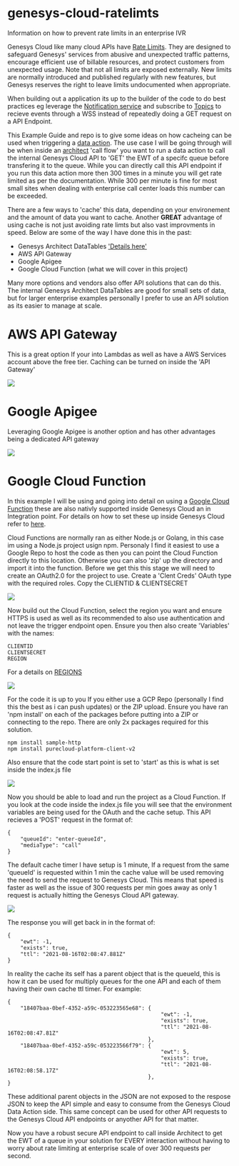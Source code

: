 # genesys-cloud-ratelimts
Information on how to prevent rate limits in an enterprise IVR

Genesys Cloud like many cloud APIs have [Rate Limits](https://developer.genesys.cloud/api/rest/v2/organization/limits). They are designed to safeguard Genesys' services from abusive and unexpected traffic patterns, encourage efficient use of billable resources, and protect customers from unexpected usage. Note that not all limits are exposed externally. New limits are normally introduced and published regularly with new features, but Genesys reserves the right to leave limits undocumented when appropriate.

When building out a application its up to the builder of the code to do best practices eg leverage the [Notification service](https://developer.genesys.cloud/api/rest/v2/notifications/notification_service) and subscribe to [Topics](https://developer.genesys.cloud/api/rest/v2/notifications/available_topics) to recieve events through a WSS instead of repeatedly doing a GET request on a API Endpoint.

This Example Guide and repo is to give some ideas on how cacheing can be used when triggering a [data action](https://help.mypurecloud.com/articles/about-the-data-actions-integrations/). The use case I will be going through will be when inside an [architect](https://help.mypurecloud.com/articles/about-architect/) 'call flow' you want to run a data action to call the internal Genesys Cloud API to 'GET' the EWT of a specifc queue before transfering it to the queue. While you can directly call this API endpoint if you run this data action more then 300 times in a minute you will get rate limited as per the documentation. While 300 per minute is fine for most small sites when dealing with enterprise call center loads this number can be exceeded.

There are a few ways to 'cache' this data, depending on your environement and the amount of data you want to cache. Another **GREAT** advantage of using cache is not just avoiding rate limts but also vast improvments in speed. Below are some of the way I have done this in the past:

* Genesys Architect DataTables ['Details here'](https://developer.genesys.cloud/blog/2021-02-03-Caching-in-flows/#design-and-implement-a-data-action-response-cache)
* AWS API Gateway
* Google Apigee
* Google Cloud Function (what we will cover in this project)

Many more options and vendors also offer API solutions that can do this. The internal Genesys Architect DataTables are good for small sets of data, but for larger enterprise examples personally I prefer to use an API solution as its easier to manage at scale.

# AWS API Gateway

This is a great option If your into Lambdas as well as have a AWS Services account above the free tier. Caching can be turned on inside the 'API Gateway'

![](/docs/images/api-gateway-cache-settings.png?raw=true)

# Google Apigee

Leveraging Google Apigee is another option and has other advantages being a dedicated API gateway

![](/docs/images/apigee_trace.png?raw=true)

# Google Cloud Function

In this example I will be using and going into detail on using a [Google Cloud Function](https://cloud.google.com/functions) these are also nativly supported inside Genesys Cloud an in Integration point. For details on how to set these up inside Genesys Cloud refer to [here](https://help.mypurecloud.com/articles/setup-for-google-cloud-functions/).

Cloud Functions are normally ran as either Node.js or Golang, in this case im using a Node.js project usign npm. Personaly I find it easiest to use a Google Repo to host the code as then you can point the Cloud Function directly to this location. Otherwise you can also 'zip' up the directory and import it into the function. Before we get this this stage we will need to create an OAuth2.0 for the project to use. Create a 'Clent Creds' OAuth type with the required roles. Copy the CLIENTID & CLIENTSECRET

![](/docs/images/oauth.png?raw=true)

Now build out the Cloud Function, select the region you want and ensure HTTPS is used as well as its recommended to also use authentication and not leave the trigger endpoint open. Ensure you then also create 'Variables' with the names:

    CLIENTID
    CLIENTSECRET
    REGION

For a details on [REGIONS](https://developer.genesys.cloud/api/rest/)

![](/docs/images/function-vars.png?raw=true)

For the code it is up to you If you either use a GCP Repo (personally I find this the best as i can push updates) or the ZIP upload. Ensure you have ran 'npm install' on each of the packages before putting into a ZIP or connecting to the repo. There are only 2x packages required for this solution.

    npm install sample-http
    npm install purecloud-platform-client-v2

Also ensure that the code start point is set to 'start' as this is what is set inside the index.js file

![](/docs/images/function-code.png)

Now you should be able to load and run the project as a Cloud Function. If you look at the code inside the index.js file you will see that the environment variables are being used for the OAuth and the cache setup. This API recieves a 'POST' request in the format of:

    {
        "queueId": "enter-queueId",
        "mediaType": "call"
    }

The default cache timer I have setup is 1 minute, If a request from the same 'queueId' is requested within 1 min the cache value will be used removing the need to send the request to Genesys Cloud. This means that speed is faster as well as the issue of 300 requests per min goes away as only 1 request is actually hitting the Genesys Cloud API gateway.

![](/docs/images/postman-trace.png)

The response you will get back in in the format of:

    {
        "ewt": -1,
        "exists": true,
        "ttl": "2021-08-16T02:08:47.881Z"
    }

In reality the cache its self has a parent object that is the queueId, this is how it can be used for multiply queues for the one API and each of them having their own cache ttl timer. For example:

    {
        "18407baa-0bef-4352-a59c-053223565e68": {
                                                    "ewt": -1,
                                                    "exists": true,
                                                    "ttl": "2021-08-16T02:08:47.81Z"
                                                },
        "18407baa-0bef-4352-a59c-053223566f79": {
                                                    "ewt": 5,
                                                    "exists": true,
                                                    "ttl": "2021-08-16T02:08:58.17Z"
                                                },
    }

These additional parent objects in the JSON are not exposed to the respose JSON to keep the API simple and easy to consume from the Genesys Cloud Data Action side. This same concept can be used for other API requests to the Genesys Cloud API endpoints or anyother API for that matter.

Now you have a robust secure API endpoint to call inside Architect to get the EWT of a queue in your solution for EVERY interaction without having to worry about rate limiting at enterprise scale of over 300 requests per second.